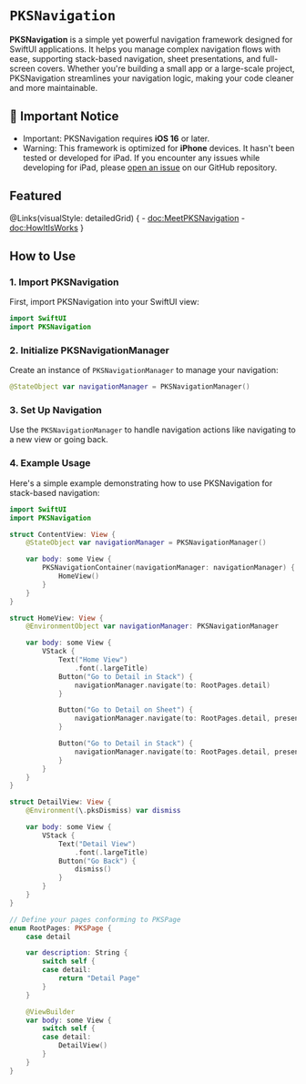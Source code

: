 # ``PKSNavigation``

**PKSNavigation** is a simple yet powerful navigation framework designed for SwiftUI applications. It helps you manage complex navigation flows with ease, supporting stack-based navigation, sheet presentations, and full-screen covers. Whether you're building a small app or a large-scale project, PKSNavigation streamlines your navigation logic, making your code cleaner and more maintainable.

## 🚨 Important Notice

- Important: PKSNavigation requires **iOS 16** or later.
- Warning: This framework is optimized for **iPhone** devices. It hasn't been tested or developed for iPad. If you encounter any issues while developing for iPad, please [open an issue](https://github.com/ohk/PKSNavigation/issues) on our GitHub repository.

## Featured

@Links(visualStyle: detailedGrid) { 
    - <doc:MeetPKSNavigation>
    - <doc:HowItIsWorks>
}

## How to Use

### 1. Import PKSNavigation

First, import PKSNavigation into your SwiftUI view:

```swift
import SwiftUI
import PKSNavigation
```

### 2. Initialize PKSNavigationManager

Create an instance of `PKSNavigationManager` to manage your navigation:

```swift
@StateObject var navigationManager = PKSNavigationManager()
```

### 3. Set Up Navigation

Use the `PKSNavigationManager` to handle navigation actions like navigating to a new view or going back.

### 4. Example Usage

Here's a simple example demonstrating how to use PKSNavigation for stack-based navigation:

```swift
import SwiftUI
import PKSNavigation

struct ContentView: View {
    @StateObject var navigationManager = PKSNavigationManager()

    var body: some View {
        PKSNavigationContainer(navigationManager: navigationManager) {
            HomeView()
        }
    }
}

struct HomeView: View {
    @EnvironmentObject var navigationManager: PKSNavigationManager

    var body: some View {
        VStack {
            Text("Home View")
                .font(.largeTitle)
            Button("Go to Detail in Stack") {
                navigationManager.navigate(to: RootPages.detail)
            }

            Button("Go to Detail on Sheet") {
                navigationManager.navigate(to: RootPages.detail, presentation: .sheet)
            }

            Button("Go to Detail in Stack") {
                navigationManager.navigate(to: RootPages.detail, presentation: .cover)
            }
        }
    }
}

struct DetailView: View {
    @Environment(\.pksDismiss) var dismiss

    var body: some View {
        VStack {
            Text("Detail View")
                .font(.largeTitle)
            Button("Go Back") {
                dismiss()
            }
        }
    }
}

// Define your pages conforming to PKSPage
enum RootPages: PKSPage {
    case detail

    var description: String {
        switch self {
        case detail:
            return "Detail Page"
        }
    }

    @ViewBuilder
    var body: some View {
        switch self {
        case detail:
            DetailView()
        }
    }
}
```
